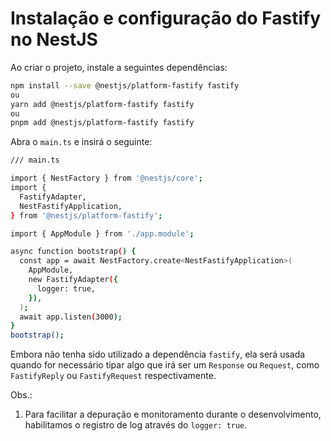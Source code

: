# Instalação e configuração do Fastify no NestJS

Ao criar o projeto, instale a seguintes dependências:

```bash
npm install --save @nestjs/platform-fastify fastify
ou
yarn add @nestjs/platform-fastify fastify
ou
pnpm add @nestjs/platform-fastify fastify
```

Abra o `main.ts` e insirá o seguinte:

```bash
/// main.ts

import { NestFactory } from '@nestjs/core';
import {
  FastifyAdapter,
  NestFastifyApplication,
} from '@nestjs/platform-fastify';

import { AppModule } from './app.module';

async function bootstrap() {
  const app = await NestFactory.create<NestFastifyApplication>(
    AppModule,
    new FastifyAdapter({
      logger: true,
    }),
  );
  await app.listen(3000);
}
bootstrap();
```

Embora não tenha sido utilizado a dependência `fastify`, ela será usada quando for necessário tipar algo que irá ser um `Response` ou `Request`, como `FastifyReply` ou `FastifyRequest` respectivamente.

Obs.:

1. Para facilitar a depuração e monitoramento durante o desenvolvimento, habilitamos o registro de log através do `logger: true`.
